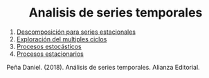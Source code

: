 
<!-- PROJECT LOGO -->
<h1 align="center">Analisis de series temporales</h1>

<ol>
  <li><a href="https://github.com/topassky/Analitica-de-datos/tree/master/1.%20Descomposici%C3%B3n%20de%20series%20estacionales">Descomposición para series estacionales </a></li>
  <li><a href="https://github.com/topassky/Analitica-de-datos/tree/master/2.%20Exploraci%C3%B3n%20de%20multiples%20ciclos%20periodograma">Exploración del multiples ciclos</a></li>
  <li><a href="https://github.com/topassky/Analitica-de-datos/tree/master/3.%20Procesos%20estocasticos">Procesos estocásticos</a></li>
  <li><a href="https://github.com/topassky/Analitica-de-datos/tree/master/4.%20Procesos%20estacionarios">Procesos estacionarios</a></li>
</ol>

<p>Peña Daniel. (2018). Análisis de series temporales. Alianza Editorial. </p>

